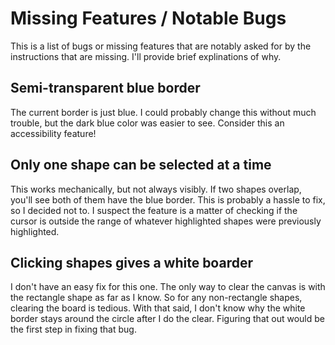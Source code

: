 # Missing Features / Notable Bugs

This is a list of bugs or missing features that are notably asked for by 
the instructions that are missing. I'll provide brief explinations of why.

## Semi-transparent blue border

The current border is just blue. I could probably change this without
much trouble, but the dark blue color was easier to see. Consider this an
accessibility feature!

## Only one shape can be selected at a time

This works mechanically, but not always visibly. If two shapes overlap, you'll
see both of them have the blue border. This is probably a hassle to fix, so
I decided not to. I suspect the  feature is a matter of checking if the cursor
is outside the range of whatever highlighted shapes were previously highlighted.

## Clicking shapes gives a white boarder

I don't have an easy fix for this one. The only way to clear the canvas
is with the rectangle shape as far as I know. So for any non-rectangle shapes,
clearing the board is tedious. With that said, I don't know why the white 
border stays around the circle after I do the clear. Figuring that out would
be the first step in fixing that bug. 